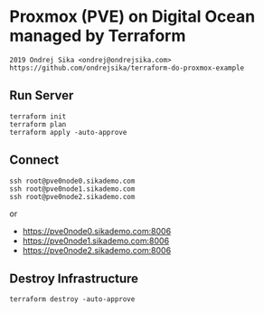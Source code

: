 # Proxmox (PVE) on Digital Ocean managed by Terraform

    2019 Ondrej Sika <ondrej@ondrejsika.com>
    https://github.com/ondrejsika/terraform-do-proxmox-example

## Run Server

```
terraform init
terraform plan
terraform apply -auto-approve
```

## Connect

```
ssh root@pve0node0.sikademo.com
ssh root@pve0node1.sikademo.com
ssh root@pve0node2.sikademo.com
```

or

- https://pve0node0.sikademo.com:8006
- https://pve0node1.sikademo.com:8006
- https://pve0node2.sikademo.com:8006

## Destroy Infrastructure

```
terraform destroy -auto-approve
```
